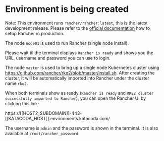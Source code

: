 # Environment is being created

Note: This environment runs `rancher/rancher:latest`, this is the latest development release. Please refer to the [official documentation](https://docs.rancher.com) how to setup Rancher in production.

The node `node01` is used to run Rancher (single node install).

Please wait til the terminal displays `Rancher is ready` and shows you the URL, username and password you can use to login.

The node `master` is used to bring up a single node Kubernetes cluster using https://github.com/rancher/rke2/blob/master/install.sh. After creating the cluster, it will be automatically imported into Rancher under the cluster name `rke2`.


When both terminals show as ready (`Rancher is ready` and `RKE2 cluster successfully imported to Rancher`), you can open the Rancher UI by clicking this link:

https://[[HOST2_SUBDOMAIN]]-443-[[KATACODA_HOST]].environments.katacoda.com/

The username is `admin` and the password is shown in the terminal. It is also available at `/root/rancher_password`.
